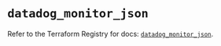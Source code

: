 # `datadog_monitor_json`

Refer to the Terraform Registry for docs: [`datadog_monitor_json`](https://registry.terraform.io/providers/datadog/datadog/3.78.0/docs/resources/monitor_json).
